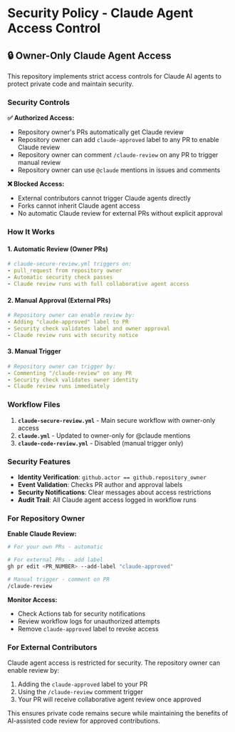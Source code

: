 # Security Policy - Claude Agent Access Control

## 🔒 Owner-Only Claude Agent Access

This repository implements strict access controls for Claude AI agents to protect private code and maintain security.

### Security Controls

**✅ Authorized Access:**
- Repository owner's PRs automatically get Claude review
- Repository owner can add `claude-approved` label to any PR to enable Claude review
- Repository owner can comment `/claude-review` on any PR to trigger manual review
- Repository owner can use `@claude` mentions in issues and comments

**❌ Blocked Access:**
- External contributors cannot trigger Claude agents directly
- Forks cannot inherit Claude agent access
- No automatic Claude review for external PRs without explicit approval

### How It Works

#### 1. Automatic Review (Owner PRs)
```yaml
# claude-secure-review.yml triggers on:
- pull_request from repository owner
- Automatic security check passes
- Claude review runs with full collaborative agent access
```

#### 2. Manual Approval (External PRs)
```yaml
# Repository owner can enable review by:
- Adding "claude-approved" label to PR
- Security check validates label and owner approval
- Claude review runs with security notice
```

#### 3. Manual Trigger
```yaml
# Repository owner can trigger by:
- Commenting "/claude-review" on any PR
- Security check validates owner identity
- Claude review runs immediately
```

### Workflow Files

1. **`claude-secure-review.yml`** - Main secure workflow with owner-only access
2. **`claude.yml`** - Updated to owner-only for @claude mentions  
3. **`claude-code-review.yml`** - Disabled (manual trigger only)

### Security Features

- **Identity Verification**: `github.actor == github.repository_owner`
- **Event Validation**: Checks PR author and approval labels
- **Security Notifications**: Clear messages about access restrictions
- **Audit Trail**: All Claude agent access logged in workflow runs

### For Repository Owner

**Enable Claude Review:**
```bash
# For your own PRs - automatic

# For external PRs - add label
gh pr edit <PR_NUMBER> --add-label "claude-approved"

# Manual trigger - comment on PR
/claude-review
```

**Monitor Access:**
- Check Actions tab for security notifications
- Review workflow logs for unauthorized attempts
- Remove `claude-approved` label to revoke access

### For External Contributors

Claude agent access is restricted for security. The repository owner can enable review by:
1. Adding the `claude-approved` label to your PR
2. Using the `/claude-review` comment trigger
3. Your PR will receive collaborative agent review once approved

This ensures private code remains secure while maintaining the benefits of AI-assisted code review for approved contributions.